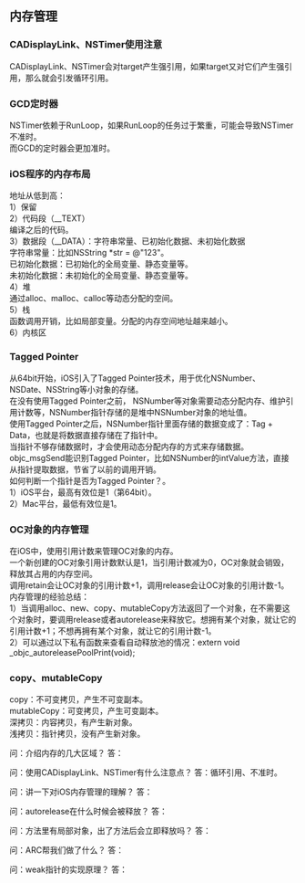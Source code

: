 ##  内存管理


### CADisplayLink、NSTimer使用注意
CADisplayLink、NSTimer会对target产生强引用，如果target又对它们产生强引用，那么就会引发循环引用。<br/>


### GCD定时器
NSTimer依赖于RunLoop，如果RunLoop的任务过于繁重，可能会导致NSTimer不准时。<br/>
而GCD的定时器会更加准时。<br/>


### iOS程序的内存布局
地址从低到高：<br/>
1）保留<br/>
2）代码段（__TEXT）<br/>
编译之后的代码。<br/>
3）数据段（__DATA）：字符串常量、已初始化数据、未初始化数据<br/>
字符串常量：比如NSString *str = @"123"。<br/>
已初始化数据：已初始化的全局变量、静态变量等。<br/>
未初始化数据：未初始化的全局变量、静态变量等。<br/>
4）堆<br/>
通过alloc、malloc、calloc等动态分配的空间。<br/>
5）栈<br/>
函数调用开销，比如局部变量。分配的内存空间地址越来越小。<br/>
6）内核区<br/>


### Tagged Pointer
从64bit开始，iOS引入了Tagged Pointer技术，用于优化NSNumber、NSDate、NSString等小对象的存储。<br/>
在没有使用Tagged Pointer之前， NSNumber等对象需要动态分配内存、维护引用计数等，NSNumber指针存储的是堆中NSNumber对象的地址值。<br/>
使用Tagged Pointer之后，NSNumber指针里面存储的数据变成了：Tag + Data，也就是将数据直接存储在了指针中。<br/>
当指针不够存储数据时，才会使用动态分配内存的方式来存储数据。<br/>
objc_msgSend能识别Tagged Pointer，比如NSNumber的intValue方法，直接从指针提取数据，节省了以前的调用开销。<br/>
如何判断一个指针是否为Tagged Pointer？。<br/>
1）iOS平台，最高有效位是1（第64bit）。<br/>
2）Mac平台，最低有效位是1。<br/>


### OC对象的内存管理
在iOS中，使用引用计数来管理OC对象的内存。<br/>
一个新创建的OC对象引用计数默认是1，当引用计数减为0，OC对象就会销毁，释放其占用的内存空间。<br/>
调用retain会让OC对象的引用计数+1，调用release会让OC对象的引用计数-1。<br/>
内存管理的经验总结：<br/>
1）当调用alloc、new、copy、mutableCopy方法返回了一个对象，在不需要这个对象时，要调用release或者autorelease来释放它。想拥有某个对象，就让它的引用计数+1；不想再拥有某个对象，就让它的引用计数-1。<br/>
2）可以通过以下私有函数来查看自动释放池的情况：extern void _objc_autoreleasePoolPrint(void);<br/>


### copy、mutableCopy
copy：不可变拷贝，产生不可变副本。<br/>
mutableCopy：可变拷贝，产生可变副本。<br/>
深拷贝：内容拷贝，有产生新对象。<br/>
浅拷贝：指针拷贝，没有产生新对象。<br/>


问：介绍内存的几大区域？
答：


问：使用CADisplayLink、NSTimer有什么注意点？
答：循环引用、不准时。


问：讲一下对iOS内存管理的理解？
答：


问：autorelease在什么时候会被释放？
答：


问：方法里有局部对象，出了方法后会立即释放吗？
答：


问：ARC帮我们做了什么？
答：


问：weak指针的实现原理？
答：

